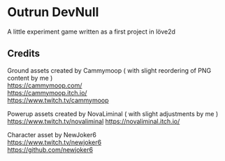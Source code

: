 # Outrun DevNull

A little experiment game written as a first project in löve2d

## Credits

Ground assets created by Cammymoop ( with slight reordering of PNG content by me )   
https://cammymoop.com/  
https://cammymoop.itch.io/  
https://www.twitch.tv/cammymoop

Powerup assets created by NovaLiminal ( with slight adjustments by me )   
https://www.twitch.tv/novaliminal
https://novaliminal.itch.io/

Character asset by NewJoker6  
https://www.twitch.tv/newjoker6   
https://github.com/newjoker6   